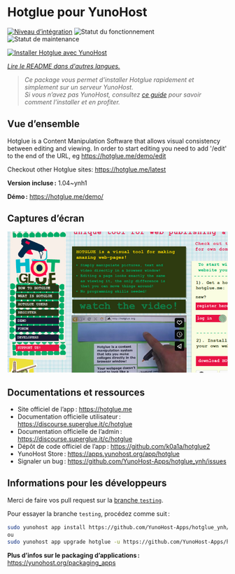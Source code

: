<!--
Nota bene : ce README est automatiquement généré par <https://github.com/YunoHost/apps/tree/master/tools/readme_generator>
Il NE doit PAS être modifié à la main.
-->

# Hotglue pour YunoHost

[![Niveau d’intégration](https://dash.yunohost.org/integration/hotglue.svg)](https://ci-apps.yunohost.org/ci/apps/hotglue/) ![Statut du fonctionnement](https://ci-apps.yunohost.org/ci/badges/hotglue.status.svg) ![Statut de maintenance](https://ci-apps.yunohost.org/ci/badges/hotglue.maintain.svg)

[![Installer Hotglue avec YunoHost](https://install-app.yunohost.org/install-with-yunohost.svg)](https://install-app.yunohost.org/?app=hotglue)

*[Lire le README dans d'autres langues.](./ALL_README.md)*

> *Ce package vous permet d’installer Hotglue rapidement et simplement sur un serveur YunoHost.*  
> *Si vous n’avez pas YunoHost, consultez [ce guide](https://yunohost.org/install) pour savoir comment l’installer et en profiter.*

## Vue d’ensemble

Hotglue is a Content Manipulation Software that allows visual consistency between editing and viewing.
In order to start editing you need to add '/edit' to the end of the URL, eg https://hotglue.me/demo/edit

Checkout other Hotglue sites: https://hotglue.me/latest



**Version incluse :** 1.04~ynh1

**Démo :** <https://hotglue.me/demo/>

## Captures d’écran

![Capture d’écran de Hotglue](./doc/screenshots/example.jpg)

## Documentations et ressources

- Site officiel de l’app : <https://hotglue.me>
- Documentation officielle utilisateur : <https://discourse.superglue.it/c/hotglue>
- Documentation officielle de l’admin : <https://discourse.superglue.it/c/hotglue>
- Dépôt de code officiel de l’app : <https://github.com/k0a1a/hotglue2>
- YunoHost Store : <https://apps.yunohost.org/app/hotglue>
- Signaler un bug : <https://github.com/YunoHost-Apps/hotglue_ynh/issues>

## Informations pour les développeurs

Merci de faire vos pull request sur la [branche `testing`](https://github.com/YunoHost-Apps/hotglue_ynh/tree/testing).

Pour essayer la branche `testing`, procédez comme suit :

```bash
sudo yunohost app install https://github.com/YunoHost-Apps/hotglue_ynh/tree/testing --debug
ou
sudo yunohost app upgrade hotglue -u https://github.com/YunoHost-Apps/hotglue_ynh/tree/testing --debug
```

**Plus d’infos sur le packaging d’applications :** <https://yunohost.org/packaging_apps>
